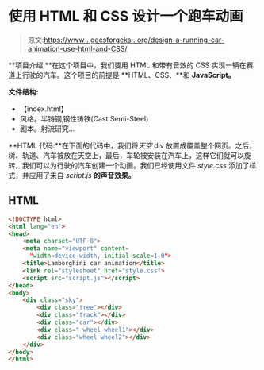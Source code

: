 # 使用 HTML 和 CSS 设计一个跑车动画

> 原文:[https://www . geesforgeks . org/design-a-running-car-animation-use-html-and-CSS/](https://www.geeksforgeeks.org/design-a-running-car-animation-using-html-and-css/)

**项目介绍:**在这个项目中，我们要用 HTML 和带有音效的 CSS 实现一辆在赛道上行驶的汽车。这个项目的前提是 **HTML、CSS、**和 **JavaScript。**

**文件结构:**

*   【index.html】
*   风格。半铸钢ˌ钢性铸铁(Cast Semi-Steel)
*   剧本。射流研究…

**HTML 代码:**在下面的代码中，我们将*天空* div 放置成覆盖整个网页。之后，树、轨道、汽车被放在天空上，最后，车轮被安装在汽车上，这样它们就可以旋转，我们可以为行驶的汽车创建一个动画。我们已经使用文件 *style.css* 添加了样式，并应用了来自 *script.js* **的声音效果。**

## HTML

```html
<!DOCTYPE html>
<html lang="en">
<head>
    <meta charset="UTF-8">
    <meta name="viewport" content=
      "width=device-width, initial-scale=1.0">
    <title>Lamborghini car animation</title>
    <link rel="stylesheet" href="style.css">
    <script src="script.js"></script>
</head>
<body>
    <div class="sky">
        <div class="tree"></div>
        <div class="track"></div>
        <div class="car"></div>
        <div class=" wheel wheel1"></div>
        <div class="wheel wheel2"></div>
    </div>
</body>
</html>
```